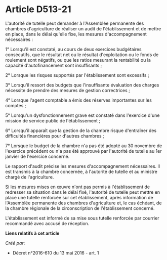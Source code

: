 # Article D513-21

L'autorité  de tutelle peut demander à l'Assemblée permanente des chambres  d'agriculture de réaliser un audit de
l'établissement et de mettre en  place, dans le délai qu'elle fixe, les mesures d'accompagnement  nécessaires : 

1° Lorsqu'il est constaté, au cours  de deux exercices budgétaires consécutifs, que le résultat net ou le  résultat
d'exploitation ou le fonds de roulement sont négatifs, ou que  les ratios mesurant la rentabilité ou la capacité
d'autofinancement sont  insuffisants ; 

2° Lorsque les risques supportés par l'établissement sont excessifs ; 

3° Lorsqu'il ressort des budgets que l'insuffisante évaluation des  charges nécessite de prendre des mesures de gestion
correctrices ; 

4° Lorsque l'agent comptable a émis des réserves importantes sur les comptes ; 

5° Lorsqu'un dysfonctionnement grave est constaté dans l'exercice d'une mission de service public de l'établissement ; 

6° Lorsqu'il apparaît que la gestion de la chambre risque d'entraîner des difficultés financières pour d'autres chambres ; 

7° Lorsque le budget de la chambre n'a pas été adopté au 30 novembre de  l'exercice précédent ou n'a pas été approuvé par
l'autorité de tutelle  au 1er janvier de l'exercice concerné. 

Le rapport  d'audit précise les mesures d'accompagnement nécessaires. Il est  transmis à la chambre concernée, à l'autorité
de tutelle et au ministre  chargé de l'agriculture. 

Si les mesures mises en  œuvre n'ont pas permis à l'établissement de redresser sa situation dans  le délai fixé, l'autorité
de tutelle peut mettre en place une tutelle  renforcée sur cet établissement, après information de l'Assemblée  permanente
des chambres d'agriculture et, le cas échéant, de la chambre  régionale de la circonscription de l'établissement concerné. 

L'établissement est informé de sa mise sous tutelle renforcée par courrier recommandé avec accusé de réception.

**Liens relatifs à cet article**

_Créé par_:

  - Décret n°2016-610 du 13 mai 2016 - art. 1
